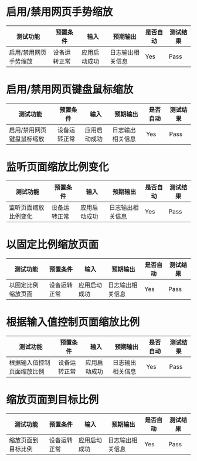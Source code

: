 # 启用/禁用网页手势缩放
| 测试功能   | 预置条件     | 输入         | 预期输出         | 是否自动 | 测试结果 |
|--------| ------------ | ------------ | ---------------- | -------- | -------- |
| 启用/禁用网页手势缩放 | 设备运转正常 | 应用启动成功 | 日志输出相关信息 | Yes      | Pass     |

# 启用/禁用网页键盘鼠标缩放
| 测试功能   | 预置条件     | 输入         | 预期输出         | 是否自动 | 测试结果 |
|--------| ------------ | ------------ | ---------------- | -------- | -------- |
| 启用/禁用网页键盘鼠标缩放 | 设备运转正常 | 应用启动成功 | 日志输出相关信息 | Yes      | Pass     |

# 监听页面缩放比例变化
| 测试功能   | 预置条件     | 输入         | 预期输出         | 是否自动 | 测试结果 |
|--------| ------------ | ------------ | ---------------- | -------- | -------- |
| 监听页面缩放比例变化 | 设备运转正常 | 应用启动成功 | 日志输出相关信息 | Yes      | Pass     |

# 以固定比例缩放页面
| 测试功能   | 预置条件     | 输入         | 预期输出         | 是否自动 | 测试结果 |
|--------| ------------ | ------------ | ---------------- | -------- | -------- |
| 以固定比例缩放页面 | 设备运转正常 | 应用启动成功 | 日志输出相关信息 | Yes      | Pass     |

# 根据输入值控制页面缩放比例
| 测试功能   | 预置条件     | 输入         | 预期输出         | 是否自动 | 测试结果 |
|--------| ------------ | ------------ | ---------------- | -------- | -------- |
| 根据输入值控制页面缩放比例| 设备运转正常 | 应用启动成功 | 日志输出相关信息 | Yes      | Pass     |

# 缩放页面到目标比例
| 测试功能   | 预置条件     | 输入         | 预期输出         | 是否自动 | 测试结果 |
|--------| ------------ | ------------ | ---------------- | -------- | -------- |
| 缩放页面到目标比例 | 设备运转正常 | 应用启动成功 | 日志输出相关信息 | Yes      | Pass     |


